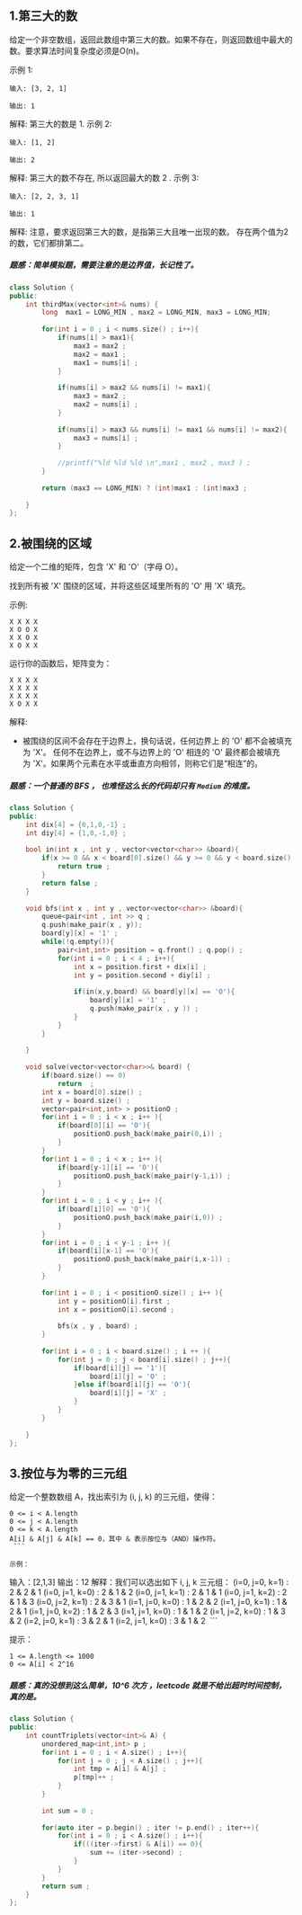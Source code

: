 ## 1.第三大的数
给定一个非空数组，返回此数组中第三大的数。如果不存在，则返回数组中最大的数。要求算法时间复杂度必须是O(n)。

示例 1:
```
输入: [3, 2, 1]

输出: 1
```
解释: 第三大的数是 1.
示例 2:
```
输入: [1, 2]

输出: 2
```
解释: 第三大的数不存在, 所以返回最大的数 2 .
示例 3:
```
输入: [2, 2, 3, 1]

输出: 1
```
解释: 注意，要求返回第三大的数，是指第三大且唯一出现的数。
存在两个值为2的数，它们都排第二。

##### 题感：简单模拟题，需要注意的是边界值，长记性了。
```C++
class Solution {
public:
    int thirdMax(vector<int>& nums) {
        long  max1 = LONG_MIN , max2 = LONG_MIN, max3 = LONG_MIN;
       
        for(int i = 0 ; i < nums.size() ; i++){
            if(nums[i] > max1){
                max3 = max2 ; 
                max2 = max1 ;
                max1 = nums[i] ; 
            }
            
            if(nums[i] > max2 && nums[i] != max1){
                max3 = max2 ; 
                max2 = nums[i] ;
            }
            
            if(nums[i] > max3 && nums[i] != max1 && nums[i] != max2){
                max3 = nums[i] ;
            }
            
            //printf("%ld %ld %ld \n",max1 , max2 , max3 ) ;
        }
        
        return (max3 == LONG_MIN) ? (int)max1 : (int)max3 ;
        
    }   
};
```

## 2.被围绕的区域
给定一个二维的矩阵，包含 'X' 和 'O'（字母 O）。

找到所有被 'X' 围绕的区域，并将这些区域里所有的 'O' 用 'X' 填充。

示例:
```
X X X X
X O O X
X X O X
X O X X
```
运行你的函数后，矩阵变为：
```
X X X X
X X X X
X X X X
X O X X
```
解释:  
* 被围绕的区间不会存在于边界上，换句话说，任何边界上 的 'O' 都不会被填充为 'X'。 任何不在边界上，或不与边界上的 'O' 相连的 'O' 最终都会被填充为 'X'。如果两个元素在水平或垂直方向相邻，则称它们是“相连”的。

##### 题感：一个普通的 BFS ， 也难怪这么长的代码却只有 `Medium` 的难度。
```C++
class Solution {
public:
    int dix[4] = {0,1,0,-1} ; 
    int diy[4] = {1,0,-1,0} ;
    
    bool in(int x , int y , vector<vector<char>> &board){
        if(x >= 0 && x < board[0].size() && y >= 0 && y < board.size()){
            return true ; 
        }
        return false ; 
    }
    
    void bfs(int x , int y , vector<vector<char>> &board){
        queue<pair<int , int >> q ; 
        q.push(make_pair(x , y)); 
        board[y][x] = '1' ; 
        while(!q.empty()){
            pair<int,int> position = q.front() ; q.pop() ; 
            for(int i = 0 ; i < 4 ; i++){
                int x = position.first + dix[i] ; 
                int y = position.second + diy[i] ;
                
                if(in(x,y,board) && board[y][x] == 'O'){
                    board[y][x] = '1' ; 
                    q.push(make_pair(x , y )) ;
                }
            }
        }
        
    }
    
    void solve(vector<vector<char>>& board) {
        if(board.size() == 0)
            return  ;
        int x = board[0].size() ; 
        int y = board.size() ; 
        vector<pair<int,int> > positionO ; 
        for(int i = 0 ; i < x ; i++ ){
            if(board[0][i] == 'O'){
                positionO.push_back(make_pair(0,i)) ; 
            }
        }
        for(int i = 0 ; i < x ; i++ ){
            if(board[y-1][i] == 'O'){
                positionO.push_back(make_pair(y-1,i)) ; 
            }
        }
        for(int i = 0 ; i < y ; i++ ){
            if(board[i][0] == 'O'){
                positionO.push_back(make_pair(i,0)) ; 
            }
        }
        for(int i = 0 ; i < y-1 ; i++ ){
            if(board[i][x-1] == 'O'){
                positionO.push_back(make_pair(i,x-1)) ; 
            }
        }
        
        for(int i = 0 ; i < positionO.size() ; i++ ){
            int y = positionO[i].first ; 
            int x = positionO[i].second ; 
            
            bfs(x , y , board) ; 
        }
        
        for(int i = 0 ; i < board.size() ; i ++ ){
            for(int j = 0 ; j < board[i].size() ; j++){
                if(board[i][j] == '1'){
                    board[i][j] = 'O' ; 
                }else if(board[i][j] == 'O'){
                    board[i][j] = 'X' ; 
                }
            }
        }
        
    }
};
```
## 3.按位与为零的三元组
给定一个整数数组 A，找出索引为 (i, j, k) 的三元组，使得：
```
0 <= i < A.length
0 <= j < A.length
0 <= k < A.length
A[i] & A[j] & A[k] == 0，其中 & 表示按位与（AND）操作符。
 ```

示例：
```
输入：[2,1,3]
输出：12
解释：我们可以选出如下 i, j, k 三元组：
(i=0, j=0, k=1) : 2 & 2 & 1
(i=0, j=1, k=0) : 2 & 1 & 2
(i=0, j=1, k=1) : 2 & 1 & 1
(i=0, j=1, k=2) : 2 & 1 & 3
(i=0, j=2, k=1) : 2 & 3 & 1
(i=1, j=0, k=0) : 1 & 2 & 2
(i=1, j=0, k=1) : 1 & 2 & 1
(i=1, j=0, k=2) : 1 & 2 & 3
(i=1, j=1, k=0) : 1 & 1 & 2
(i=1, j=2, k=0) : 1 & 3 & 2
(i=2, j=0, k=1) : 3 & 2 & 1
(i=2, j=1, k=0) : 3 & 1 & 2
 ```

提示：
```
1 <= A.length <= 1000
0 <= A[i] < 2^16
```
##### 题感：真的没想到这么简单，10^6 次方 ，leetcode 就是不给出超时时间控制， 真的是。
```C++
class Solution {
public:
    int countTriplets(vector<int>& A) {
        unordered_map<int,int> p ;
        for(int i = 0 ; i < A.size() ; i++){
            for(int j = 0 ; j < A.size() ; j++){
                int tmp = A[i] & A[j] ; 
                p[tmp]++ ;
            }
        }
        
        int sum = 0 ;
        
        for(auto iter = p.begin() ; iter != p.end() ; iter++){
            for(int i = 0 ; i < A.size() ; i++){
                if(((iter->first) & A[i]) == 0){
                    sum += (iter->second) ; 
                }
            }
        }
        return sum ; 
    }
};
```